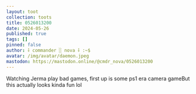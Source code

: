 ```yaml
---
layout: toot
collection: toots
title: 0526013200
date: 2024-05-26
published: true
tags: []
pinned: false
author: ⸸ commander ░ nova ⸸ :~$
avatar: /img/avatar/daemon.jpeg
mastodon: https://mastodon.online/@cmdr_nova/0526013200
---
```


Watching Jerma play bad games, first up is some ps1 era camera gameBut this actually looks kinda fun lol
